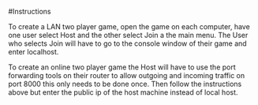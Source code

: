 #Instructions

To create a LAN two player game, open the game on each computer, have one user
select Host and the other select Join a the main menu. The User who selects
Join will have to go to the console window of their game and enter localhost.

To create an online two player game the Host will have to use the port
forwarding tools on their router to allow outgoing and incoming traffic on port
8000 this only needs to be done once. Then follow the instructions above but
enter the public ip of the host machine instead of local host.
